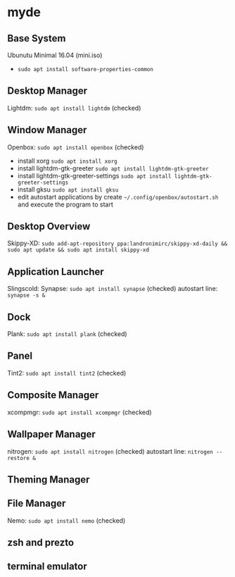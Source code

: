 # myde
## Base System
Ubunutu Minimal 16.04 (mini.iso)
* `sudo apt install software-properties-common`

## Desktop Manager
Lightdm: `sudo apt install lightdm` (checked)

## Window Manager
Openbox: `sudo apt install openbox` (checked)
* install xorg `sudo apt install xorg`
* install lightdm-gtk-greeter `sudo apt install lightdm-gtk-greeter`
* install lightdm-gtk-greeter-settings `sudo apt install lightdm-gtk-greeter-settings`
* install gksu `sudo apt install gksu`
* edit autostart applications by create `~/.config/openbox/autostart.sh` and execute the program to start

## Desktop Overview
Skippy-XD: `sudo add-apt-repository ppa:landronimirc/skippy-xd-daily && sudo apt update && sudo apt install skippy-xd`

## Application Launcher
Slingscold:
Synapse: `sudo apt install synapse` (checked)
autostart line: `synapse -s &` 

## Dock
Plank: `sudo apt install plank` (checked)

## Panel
Tint2: `sudo apt install tint2` (checked)

## Composite Manager
xcompmgr: `sudo apt install xcompmgr` (checked)

## Wallpaper Manager
nitrogen: `sudo apt install nitrogen` (checked)
autostart line: `nitrogen --restore &`

## Theming Manager

## File Manager
Nemo: `sudo apt install nemo` (checked)

## zsh and prezto

## terminal emulator
